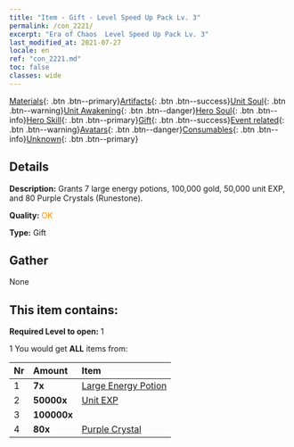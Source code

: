 ```yaml
---
title: "Item - Gift - Level Speed Up Pack Lv. 3"
permalink: /con_2221/
excerpt: "Era of Chaos  Level Speed Up Pack Lv. 3"
last_modified_at: 2021-07-27
locale: en
ref: "con_2221.md"
toc: false
classes: wide
---
```

 [Materials](/Items/){: .btn .btn--primary}[Artifacts](/Items/Artifacts/){: .btn .btn--success}[Unit Soul](/Items/UnitSoul/){: .btn .btn--warning}[Unit Awakening](/Items/UnitAwakening/){: .btn .btn--danger}[Hero Soul](/Items/HeroSoul/){: .btn .btn--info}[Hero Skill](/Items/HeroSkill/){: .btn .btn--primary}[Gift](/Items/Gift/){: .btn .btn--success}[Event related](/Items/Events/){: .btn .btn--warning}[Avatars](/Items/Avatars/){: .btn .btn--danger}[Consumables](/Items/Consumables/){: .btn .btn--info}[Unknown](/Items/Unknown/){: .btn .btn--primary}

## Details
 **Description:** Grants 7 large energy potions, 100,000 gold, 50,000 unit EXP, and 80 Purple Crystals (Runestone).

 **Quality:** <span style="color: #FF8C00">OK</span>

 **Type:** Gift

## Gather

  None

## This item contains:

 **Required Level to open:** 1

 1 You would get **ALL** items  from:

  | Nr | Amount |     Item    |
  |:---|:-------|:------------|
  | 1 |  **7x** | [Large Energy Potion](/Items/con_706/) |  | 
  | 2 |  **50000x** | [Unit EXP](/Items/con_902/) |  | 
  | 3 |  **100000x** | <i class="fas fa-coins"/> |  | 
  | 4 |  **80x** | [Purple Crystal](/Items/con_720/) |  | 
